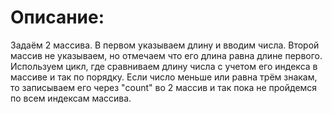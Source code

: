 # Описание:
Задаём 2 массива. В первом указываем длину и вводим числа. Второй массив не указываем, но отмечаем что его длина равна длине первого.
Используем цикл, где сравниваем длину числа с учетом его индекса в массиве и так по порядку.
Если число меньше или равна трём знакам, то записываем его через "count" во 2 массив и так пока не пройдемся по всем индексам массива.

